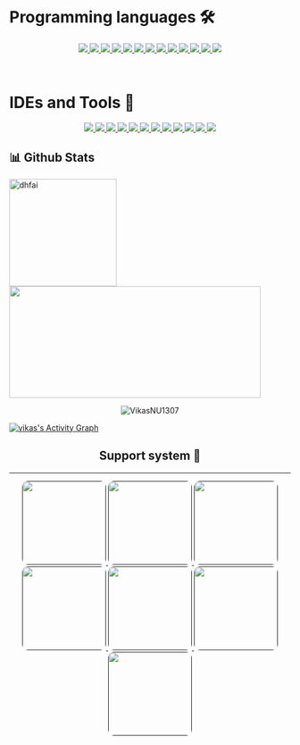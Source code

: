 # Programming languages 🛠
<p align="center">
  <a href="https://www.python.org" target="_blank" rel="noreferrer">
    <img src="https://skillicons.dev/icons?i=py" />
  </a>
  <a href="https://www.java.com" target="_blank" rel="noreferrer">
    <img src="https://skillicons.dev/icons?i=java"/>
  </a>
  <a href="https://developer.mozilla.org/en-US/docs/Web/JavaScript" target="_blank" rel="noreferrer">
    <img src="https://skillicons.dev/icons?i=js" />
  </a>
  <a href="https://www.typescriptlang.org/" target="_blank" rel="noreferrer">
    <img src="https://skillicons.dev/icons?i=ts" />
  </a>
  <a href="https://golang.org/" target="_blank" rel="noreferrer">
    <img src="https://skillicons.dev/icons?i=go" />
  </a>
  <a href="https://reactjs.org/" target="_blank" rel="noreferrer">
    <img src="https://skillicons.dev/icons?i=react" />
  </a>
  <a href="https://expressjs.com/" target="_blank" rel="noreferrer">
    <img src="https://skillicons.dev/icons?i=next" />
  </a>
  <a href="https://expressjs.com/" target="_blank" rel="noreferrer">
    <img src="https://skillicons.dev/icons?i=nest" />
  </a>
  <a href="https://nodejs.org/" target="_blank" rel="noreferrer">
    <img src="https://skillicons.dev/icons?i=nodejs" />
  </a>
  <a href="https://expressjs.com/" target="_blank" rel="noreferrer">
    <img src="https://skillicons.dev/icons?i=express" />
  </a>
  <a href="https://tailwindcss.com/" target="_blank" rel="noreferrer">
    <img src="https://skillicons.dev/icons?i=tailwind" />
  </a>
  <a href="https://redux.js.org/" target="_blank" rel="noreferrer">
    <img src="https://skillicons.dev/icons?i=redux" />
  </a>
  <a href="https://getbootstrap.com/" target="_blank" rel="noreferrer">
    <img src="https://skillicons.dev/icons?i=bootstrap" />
  </a>
</p>

<br>


# IDEs and Tools 🧰
<p align="center">
  <a href="https://www.python.org" target="_blank" rel="noreferrer">
    <img src="https://skillicons.dev/icons?i=mysql" />
  </a>
  <a href="https://www.java.com" target="_blank" rel="noreferrer">
    <img src="https://skillicons.dev/icons?i=postgres"/>
  </a>
  <a href="https://developer.mozilla.org/en-US/docs/Web/JavaScript" target="_blank" rel="noreferrer">
    <img src="https://skillicons.dev/icons?i=mongodb" />
  </a>
  <a href="https://www.typescriptlang.org/" target="_blank" rel="noreferrer">
    <img src="https://skillicons.dev/icons?i=postman" />
  </a>
  <a href="https://golang.org/" target="_blank" rel="noreferrer">
    <img src="https://skillicons.dev/icons?i=docker" />
  </a>
  <a href="https://reactjs.org/" target="_blank" rel="noreferrer">
    <img src="https://skillicons.dev/icons?i=linux" />
  </a>
  <a href="https://expressjs.com/" target="_blank" rel="noreferrer">
    <img src="https://skillicons.dev/icons?i=arch" />
  </a>
  <a href="https://expressjs.com/" target="_blank" rel="noreferrer">
    <img src="https://skillicons.dev/icons?i=ubuntu" />
  </a>
  <a href="https://nodejs.org/" target="_blank" rel="noreferrer">
    <img src="https://skillicons.dev/icons?i=redhat" />
  </a>
  <a href="https://expressjs.com/" target="_blank" rel="noreferrer">
    <img src="https://skillicons.dev/icons?i=kali" />
  </a>
  <a href="https://tailwindcss.com/" target="_blank" rel="noreferrer">
    <img src="https://skillicons.dev/icons?i=vscode" />
  </a>
  <a href="https://redux.js.org/" target="_blank" rel="noreferrer">
    <img src="https://skillicons.dev/icons?i=vim" />
  </a>
</p>



<div>
  <h2>📊 Github Stats</h2>
  

<p><img align="left" src="https://github-readme-stats.vercel.app/api/top-langs?username=dhfai&show_icons=true&locale=en&layout=compact&langs_count=8&theme=tokyonight&hide_border=true" height="192px" alt="dhfai" /></p>
<p>&nbsp;<img align="center" src="https://github-readme-stats.vercel.app/api?username=dhfai&show_icons=true&locale=en&hide=issues&count_private=true&theme=tokyonight&include_all_commits=true&hide_border=true" height="200px" width="450px" /></p>





</div>

<div align = "center">
  
<p><img align="center" src="https://github-readme-streak-stats.herokuapp.com/?user=dhfai&theme=algolia&theme=tokyonight&hide_border=true" alt="VikasNU1307" alt="VikasNU1307" /></p>

</div>


[github]: https://github.com/dhfai

[instagram]: https://www.instagram.com/dhf.ai/
[linkedin]: https://www.linkedin.com/in/dhia-dhaifullah-482ab12aa/
[twitter]: https://twitter.com/
[facebook]: https://www.facebook.com/o.zy.1656

<a href="#" >
<img alt="vikas's Activity Graph" src="https://github-readme-activity-graph.vercel.app/graph?username=dhfai&theme=tokyo-night&hide_border=true"/>
</a>





<h2 align="center">Support system 🧢</h2>
  <hr/>
<div align="center" > 


<a href="" title="">
  <img style="width: 150px; height: 150px; border-radius: 10px" src="https://i.pinimg.com/564x/88/1f/a1/881fa19c8997aeda1227318bc438d4f0.jpg" alt="">
</a>

<a href="" title="">
  <img style="width: 150px; height: 150px; border-radius: 10px" src="https://i.pinimg.com/564x/16/08/ae/1608aef52b0cf5d10c1999421d3a3776.jpg" alt="">
</a>

<a href="" title="">
  <img style="width: 150px; height: 150px; border-radius: 10px" src="https://i.pinimg.com/564x/cc/f2/f5/ccf2f5f9725d8802d6f60016ea39783a.jpg" alt="">
</a>

<a href="" title="">
  <img style="width: 150px; height: 150px; border-radius: 10px" src="https://i.pinimg.com/564x/e8/99/e4/e899e402cdac5c14a9e6209c9bac8962.jpg" alt="">
</a>

<a href="" title="">
  <img style="width: 150px; height: 150px; border-radius: 10px" src="https://i.pinimg.com/564x/aa/73/2e/aa732e536936312dc5cb9a88d1598929.jpg" alt="">
</a>

<a href="" title="">
  <img style="width: 150px; height: 150px; border-radius: 10px" src="https://i.pinimg.com/564x/fc/00/73/fc0073c14e9f3397ae783ca65c37b245.jpg" alt="">
</a>

<a href="" title="">
  <img style="width: 150px; height: 150px; border-radius: 10px" src="https://i.pinimg.com/564x/4e/11/82/4e1182facac1766ed4d26ee892133c41.jpg" alt="">
</a>



<br>
<br>
<br>

</div > 
